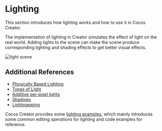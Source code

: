 # Lighting

This section introduces how lighting works and how to use it in Cocos Creator.

The implementation of lighting in Creator simulates the effect of light on the real world. Adding lights to the scene can make the scene produce corresponding lighting and shading effects to get better visual effects.

![light scene](light/lighting.png)

## Additional References

- [Physically Based Lighting](light/pbr-lighting.md)
- [Types of Light](light/lightType/index.md)
- [Additive per-pixel lights](light/additive-per-pixel-lights.md)
- [Shadows](light/shadow.md)
- [Lightmapping](light/lightmap.md)

Cocos Creator provides some [lighting examples](https://github.com/cocos-creator/test-cases-3d/tree/v3.3/assets/cases/light), which mainly introduces some common editing operations for lighting and code examples for reference.
